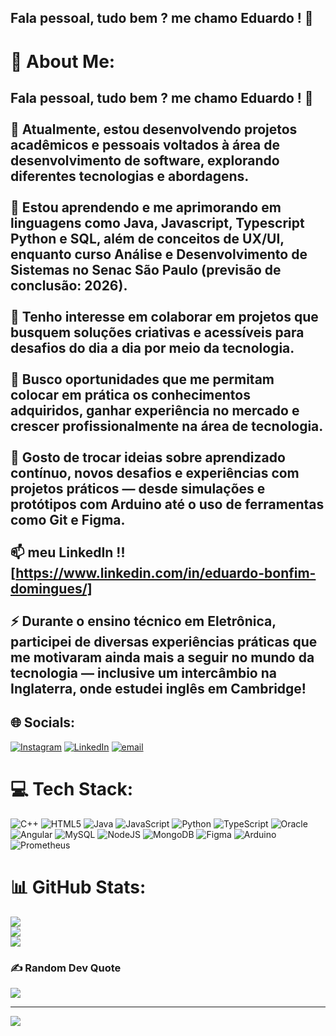 ## Fala pessoal, tudo bem ? me chamo Eduardo ! 👋

# 💫 About Me:
## Fala pessoal, tudo bem ? me chamo Eduardo ! 👋<br><br>🔭 Atualmente, estou desenvolvendo projetos acadêmicos e pessoais voltados à área de desenvolvimento de software, explorando diferentes tecnologias e abordagens.<br><br>🌱 Estou aprendendo e me aprimorando em linguagens como Java, Javascript, Typescript Python e SQL, além de conceitos de UX/UI, enquanto curso Análise e Desenvolvimento de Sistemas no Senac São Paulo (previsão de conclusão: 2026).<br><br>👯 Tenho interesse em colaborar em projetos que busquem soluções criativas e acessíveis para desafios do dia a dia por meio da tecnologia.<br><br>🤔 Busco oportunidades que me permitam colocar em prática os conhecimentos adquiridos, ganhar experiência no mercado e crescer profissionalmente na área de tecnologia.<br><br>💬 Gosto de trocar ideias sobre aprendizado contínuo, novos desafios e experiências com projetos práticos — desde simulações e protótipos com Arduino até o uso de ferramentas como Git e Figma.<br><br>📫 meu  LinkedIn !!  [https://www.linkedin.com/in/eduardo-bonfim-domingues/]<br><br>⚡  Durante o ensino técnico em Eletrônica, participei de diversas experiências práticas que me motivaram ainda mais a seguir no mundo da tecnologia — inclusive um intercâmbio na Inglaterra, onde estudei inglês em Cambridge!


## 🌐 Socials:
[![Instagram](https://img.shields.io/badge/Instagram-%23E4405F.svg?logo=Instagram&logoColor=white)](https://instagram.com/https://www.instagram.com/eduardo_bonfiim/) [![LinkedIn](https://img.shields.io/badge/LinkedIn-%230077B5.svg?logo=linkedin&logoColor=white)](https://linkedin.com/in/https://www.linkedin.com/in/eduardo-bonfim-domingues/) [![email](https://img.shields.io/badge/Email-D14836?logo=gmail&logoColor=white)](mailto:duzenhow@gmail.com) 

# 💻 Tech Stack:
![C++](https://img.shields.io/badge/c++-%2300599C.svg?style=for-the-badge&logo=c%2B%2B&logoColor=white) ![HTML5](https://img.shields.io/badge/html5-%23E34F26.svg?style=for-the-badge&logo=html5&logoColor=white) ![Java](https://img.shields.io/badge/java-%23ED8B00.svg?style=for-the-badge&logo=openjdk&logoColor=white) ![JavaScript](https://img.shields.io/badge/javascript-%23323330.svg?style=for-the-badge&logo=javascript&logoColor=%23F7DF1E) ![Python](https://img.shields.io/badge/python-3670A0?style=for-the-badge&logo=python&logoColor=ffdd54) ![TypeScript](https://img.shields.io/badge/typescript-%23007ACC.svg?style=for-the-badge&logo=typescript&logoColor=white) ![Oracle](https://img.shields.io/badge/Oracle-F80000?style=for-the-badge&logo=oracle&logoColor=white) ![Angular](https://img.shields.io/badge/angular-%23DD0031.svg?style=for-the-badge&logo=angular&logoColor=white) ![MySQL](https://img.shields.io/badge/mysql-4479A1.svg?style=for-the-badge&logo=mysql&logoColor=white) ![NodeJS](https://img.shields.io/badge/node.js-6DA55F?style=for-the-badge&logo=node.js&logoColor=white) ![MongoDB](https://img.shields.io/badge/MongoDB-%234ea94b.svg?style=for-the-badge&logo=mongodb&logoColor=white) ![Figma](https://img.shields.io/badge/figma-%23F24E1E.svg?style=for-the-badge&logo=figma&logoColor=white) ![Arduino](https://img.shields.io/badge/-Arduino-00979D?style=for-the-badge&logo=Arduino&logoColor=white) ![Prometheus](https://img.shields.io/badge/Prometheus-E6522C?style=for-the-badge&logo=Prometheus&logoColor=white)
# 📊 GitHub Stats:
![](https://github-readme-stats.vercel.app/api?username=EduBonfim&theme=shadow_blue&hide_border=false&include_all_commits=false&count_private=false)<br/>
![](https://nirzak-streak-stats.vercel.app/?user=EduBonfim&theme=shadow_blue&hide_border=false)<br/>
![](https://github-readme-stats.vercel.app/api/top-langs/?username=EduBonfim&theme=shadow_blue&hide_border=false&include_all_commits=false&count_private=false&layout=compact)

### ✍️ Random Dev Quote
![](https://quotes-github-readme.vercel.app/api?type=horizontal&theme=radical)

---
[![](https://visitcount.itsvg.in/api?id=EduBonfim&icon=0&color=0)](https://visitcount.itsvg.in)

<!-- Proudly created with GPRM ( https://gprm.itsvg.in ) -->
